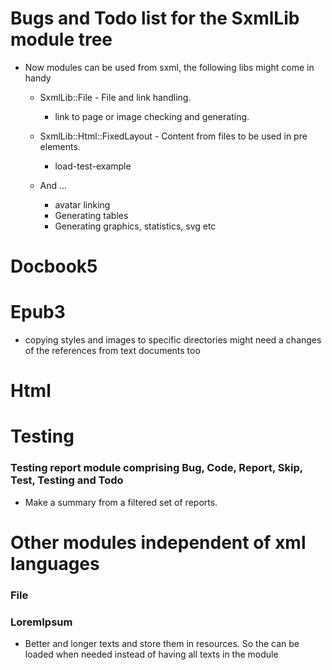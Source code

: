 # Bugs and Todo list for the SxmlLib module tree

* Now modules can be used from sxml, the following libs might come in handy
  * SxmlLib::File - File and link handling.
    * link to page or image checking and generating.

  * SxmlLib::Html::FixedLayout - Content from files to be used in pre elements.
    * load-test-example
  * And ...
    * avatar linking
    * Generating tables
    * Generating graphics, statistics, svg etc

# Docbook5

# Epub3
  * copying styles and images to specific directories might need a changes of the references from text documents too

# Html

# Testing
### Testing report module comprising Bug, Code, Report, Skip, Test, Testing and Todo
* Make a summary from a filtered set of reports.

# Other modules independent of xml languages

### File

### LoremIpsum
* Better and longer texts and store them in resources. So the can be loaded when needed instead of having all texts in the module
